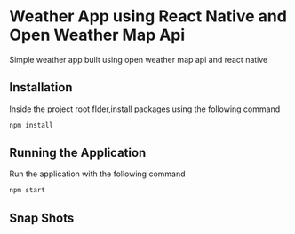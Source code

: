 # Weather App using React Native and Open Weather Map Api

Simple weather app built using open weather map api and react native

## Installation

Inside the project root flder,install packages using the following command

```bash
npm install
```

## Running the Application

Run the application with the following command

```bash
npm start
```

## Snap Shots
